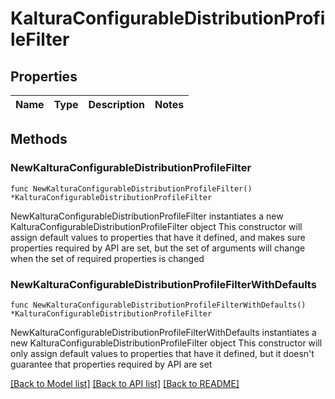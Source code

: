 # KalturaConfigurableDistributionProfileFilter

## Properties

Name | Type | Description | Notes
------------ | ------------- | ------------- | -------------

## Methods

### NewKalturaConfigurableDistributionProfileFilter

`func NewKalturaConfigurableDistributionProfileFilter() *KalturaConfigurableDistributionProfileFilter`

NewKalturaConfigurableDistributionProfileFilter instantiates a new KalturaConfigurableDistributionProfileFilter object
This constructor will assign default values to properties that have it defined,
and makes sure properties required by API are set, but the set of arguments
will change when the set of required properties is changed

### NewKalturaConfigurableDistributionProfileFilterWithDefaults

`func NewKalturaConfigurableDistributionProfileFilterWithDefaults() *KalturaConfigurableDistributionProfileFilter`

NewKalturaConfigurableDistributionProfileFilterWithDefaults instantiates a new KalturaConfigurableDistributionProfileFilter object
This constructor will only assign default values to properties that have it defined,
but it doesn't guarantee that properties required by API are set


[[Back to Model list]](../README.md#documentation-for-models) [[Back to API list]](../README.md#documentation-for-api-endpoints) [[Back to README]](../README.md)


